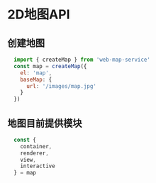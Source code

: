 # 2D地图API

## 创建地图  
```js
  import { createMap } from 'web-map-service'
  const map = createMap({
    el: 'map',
    baseMap: {
      url: '/images/map.jpg'
    }
  })

```

<div class="w-[500px] h-[500px] border">
  <div class="w-full h-full" ref="mapRef"></div>
</div>

<script setup lang="ts">
  import { createMap } from "web-map-service";
  import { ref, onMounted } from 'vue'

  const mapRef = ref<HTMLElement>()

  onMounted(()=> {
    const map = createMap({
      el: mapRef.value,
      baseMap: {
        url: 'https://raw.githubusercontent.com/zhuyue6/web-map-service/main/public/images/map.jpg'
      }
    })
  })
</script>

## 地图目前提供模块

```js
  const {
    container,
    renderer,
    view,
    interactive
  } = map
```